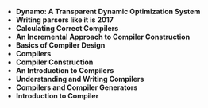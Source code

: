 <ul>
                <li><b><a target="_blank" href="https://github.com/manjunath5496/Compilers-Papers/blob/master/cio(1).pdf" style="text-decoration:none;">Dynamo: A Transparent Dynamic Optimization System</a></b></li>
                <li><b><a target="_blank" href="https://github.com/manjunath5496/Compilers-Papers/blob/master/cio(2).pdf" style="text-decoration:none;">Writing parsers like it is 2017</a></b></li>
                <li><b><a target="_blank" href="https://github.com/manjunath5496/Compilers-Papers/blob/master/cio(3).pdf" style="text-decoration:none;">Calculating Correct Compilers</a></b></li>
                <li><b><a target="_blank" href="https://github.com/manjunath5496/Compilers-Papers/blob/master/cio(4).pdf" style="text-decoration:none;">An Incremental Approach to Compiler Construction</a></b></li>

 <li><b><a target="_blank" href="https://github.com/manjunath5496/Compilers-Papers/blob/master/cio(5).pdf" style="text-decoration:none;">Basics of Compiler Design</a></b></li>
                <li><b><a target="_blank" href="https://github.com/manjunath5496/Compilers-Papers/blob/master/cio(6).pdf" style="text-decoration:none;">Compilers</a></b></li>
                <li><b><a target="_blank" href="https://github.com/manjunath5496/Compilers-Papers/blob/master/cio(7).pdf" style="text-decoration:none;">Compiler Construction</a></b></li>
                <li><b><a target="_blank" href="https://github.com/manjunath5496/Compilers-Papers/blob/master/cio(8).pdf" style="text-decoration:none;">An Introduction to Compilers</a></b></li>

<li><b><a target="_blank" href="https://github.com/manjunath5496/Compilers-Papers/blob/master/cio(9).pdf" style="text-decoration:none;">Understanding and Writing Compilers</a></b></li>
                <li><b><a target="_blank" href="https://github.com/manjunath5496/Compilers-Papers/blob/master/cio(10).pdf" style="text-decoration:none;">Compilers and Compiler Generators</a></b></li>
                <li><b><a target="_blank" href="https://github.com/manjunath5496/Compilers-Papers/blob/master/cio(11).pdf" style="text-decoration:none;">Introduction to Compiler</a></b></li>

  
               
</ul>
